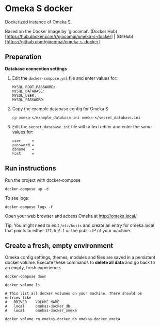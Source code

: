 # Omeka S docker
Dockerized instance of Omeka S.

Based on the Docker image by 'giocomai'. (Docker Hub)[https://hub.docker.com/r/giocomai/omeka-s-docker] | (GitHub)[https://github.com/giocomai/omeka-s-docker]


## Preparation

**Database connection settings**

1. Edit the `docker-compose.yml` file and enter values for:
    ```
    MYSQL_ROOT_PASSWORD:
    MYSQL_DATABASE: 
    MYSQL_USER:
    MYSQL_PASSWORD:
    ```

1. Copy the example database config for Omeka S
    ```
    cp omeka-s/example_database.ini omeka-s/secret_database.ini
    ```

1. Edit the `secret_database.ini` file with a text editor and enter the same values for:
    ```
    user     = 
    password = 
    dbname   = 
    host     = 
    ```


## Run instructions
Run the project with docker-compose
```
docker-compose up -d
```

To see logs:
```
docker-compose logs -f
```

Open your web browser and access Omeka at http://omeka.local/ 

Tip: You might need to edit `/etc/hosts` and create an entry for omeka.local that points to either `127.0.0.1` or the public IP of your machine.


## Create a fresh, empty environment
Omeka config settings, themes, modules and files are saved in a persistent docker volume. Execute these commands to **delete all data** and go back to an empty, fresh experience.
```
docker-compose down

docker volume ls

# This list all docker volumes on your machine. There should be entries like 
#   DRIVER    VOLUME NAME
#   local     omekas-docker_db
#   local     omekas-docker_omeka

docker volume rm omekas-docker_db omekas-docker_omeka
```


